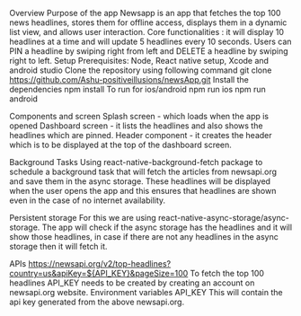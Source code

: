 
Overview
Purpose of the app 
Newsapp is an app that fetches the top 100 news headlines, stores them for offline access, displays them in a dynamic list view, and allows user interaction.
Core functionalities : it will display 10 headlines at a time and will update 5 headlines every 10 seconds. Users can PIN a headline by swiping right from left and DELETE a headline by swiping right to left.
Setup
Prerequisites: Node, React native setup, Xcode and android studio
Clone the repository using following command
git clone  https://github.com/Ashu-positiveillusions/newsApp.git
Install the dependencies
npm install
To run for ios/android
npm run ios
npm run android

Components and screen
Splash screen - which loads when the app is opened
Dashboard screen - it lists the headlines and also shows the headlines which are pinned.
Header component - it creates the header which is to be displayed at the top of the dashboard screen.

Background Tasks
Using react-native-background-fetch package to schedule a background task that will fetch the articles from newsapi.org and save them in the async storage.
These headlines will be displayed when the user opens the app and this ensures that headlines are shown even in the case of no internet availability.

Persistent storage
For this we are using react-native-async-storage/async-storage. The app will check if the async storage has the headlines and it will show those headlines, in case if there are not any headlines in the async storage then it will fetch it.

APIs
https://newsapi.org/v2/top-headlines?country=us&apiKey=${API_KEY}&pageSize=100
To fetch the top 100 headlines
API_KEY needs to be created by creating an account on newsapi.org website.
Environment variables
API_KEY
This will contain the api key generated from the above newsapi.org.
